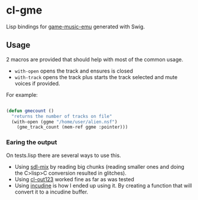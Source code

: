 # cl-gme

Lisp bindings for [game-music-emu](https://bitbucket.org/mpyne/game-music-emu/wiki/Home) generated with Swig.

## Usage

2 macros are provided that should help with most of the common usage.
* `with-open` opens the track and ensures is closed
* `with-track` opens the track plus starts the track selected and mute voices if provided.

For example:
```lisp

(defun gmecount ()
  "returns the number of tracks on file"
  (with-open (ggme "/home/user/alien.nsf")
    (gme_track_count (mem-ref ggme :pointer)))
```

### Earing the output
On tests.lisp there are several ways to use this.
* Using [sdl-mix](https://github.com/lispgames/cl-sdl2-mixer) by reading big chunks (reading smaller ones and doing the C>lisp>C conversion resulted in glitches).
* Using [cl-out123](https://github.com/Shirakumo/cl-out123/) worked fine as far as was tested
* Using [incudine](https://github.com/titola/incudine) is how I ended up using it. By creating a function that will convert it to a incudine buffer.
